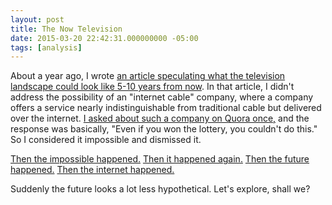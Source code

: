 ```yaml
---
layout: post
title: The Now Television
date: 2015-03-20 22:42:31.000000000 -05:00
tags: [analysis]
---
```

About a year ago, I wrote [an article speculating what the television landscape could look like 5-10 years from now][newtv]. In that article, I didn't address the possibility of an "internet cable" company, where a company offers a service nearly indistinguishable from traditional cable but delivered over the internet. [I asked about such a company on Quora once,][quora] and the response was basically, "Even if you won the lottery, you couldn't do this." So I considered it impossible and dismissed it.

[Then the impossible happened.][introducing-sling] [Then it happened again.][introducing-psvue] [Then the future happened.][introducing-hbonow] [Then the internet happened.][fcc]

Suddenly the future looks a lot less hypothetical. Let's explore, shall we?

[newtv]: #
[quora]: https://www.quora.com/What-are-the-obstacles-to-a-cable-TV-service-operating-over-the-internet/answer/Christopher-Kaminski

[introducing-sling]: http://www.engadget.com/2015/01/05/sling-tv-announced/
[introducing-psvue]: #
[introducing-hbonow]: #
[fcc]: #

[quora-mlb]: https://www.quora.com/Will-the-new-HBO-Netflix-like-service-be-based-on-Amazon-AWS/answers/10835635
